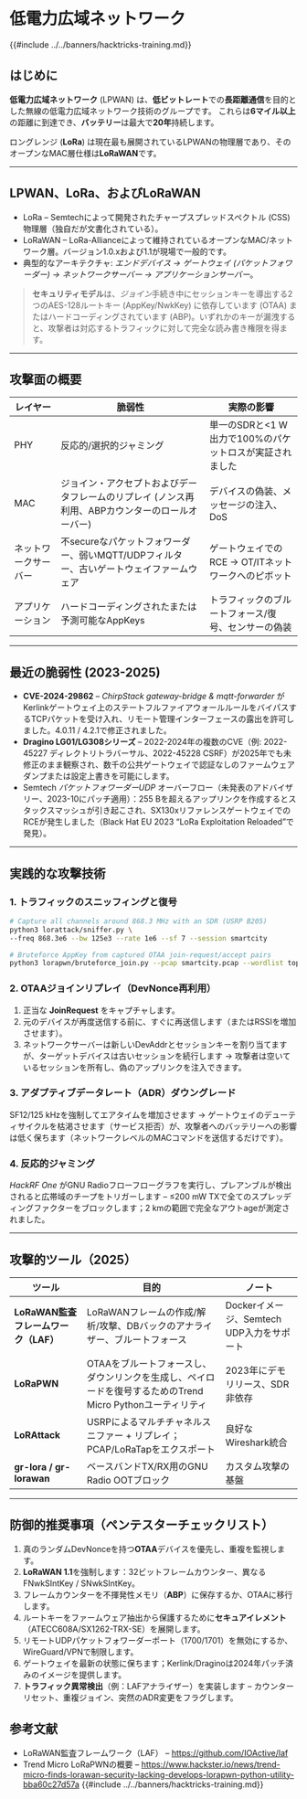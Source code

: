# 低電力広域ネットワーク

{{#include ../../banners/hacktricks-training.md}}

## はじめに

**低電力広域ネットワーク** (LPWAN) は、**低ビットレート**での**長距離通信**を目的とした無線の低電力広域ネットワーク技術のグループです。
これらは**6マイル以上**の距離に到達でき、**バッテリー**は最大で**20年**持続します。

ロングレンジ (**LoRa**) は現在最も展開されているLPWANの物理層であり、そのオープンなMAC層仕様は**LoRaWAN**です。

---

## LPWAN、LoRa、およびLoRaWAN

* LoRa – Semtechによって開発されたチャープスプレッドスペクトル (CSS) 物理層（独自だが文書化されている）。
* LoRaWAN – LoRa-Allianceによって維持されているオープンなMAC/ネットワーク層。バージョン1.0.xおよび1.1が現場で一般的です。
* 典型的なアーキテクチャ: *エンドデバイス → ゲートウェイ (パケットフォワーダー) → ネットワークサーバー → アプリケーションサーバー*。

> **セキュリティモデル**は、*ジョイン*手続き中にセッションキーを導出する2つのAES-128ルートキー (AppKey/NwkKey) に依存しています (OTAA) またはハードコーディングされています (ABP)。いずれかのキーが漏洩すると、攻撃者は対応するトラフィックに対して完全な読み書き権限を得ます。

---

## 攻撃面の概要

| レイヤー | 脆弱性 | 実際の影響 |
|-------|----------|------------------|
| PHY | 反応的/選択的ジャミング | 単一のSDRと<1 W出力で100%のパケットロスが実証されました |
| MAC | ジョイン・アクセプトおよびデータフレームのリプレイ (ノンス再利用、ABPカウンターのロールオーバー) | デバイスの偽装、メッセージの注入、DoS |
| ネットワークサーバー | 不secureなパケットフォワーダー、弱いMQTT/UDPフィルター、古いゲートウェイファームウェア | ゲートウェイでのRCE → OT/ITネットワークへのピボット |
| アプリケーション | ハードコーディングされたまたは予測可能なAppKeys | トラフィックのブルートフォース/復号、センサーの偽装 |

---

## 最近の脆弱性 (2023-2025)

* **CVE-2024-29862** – *ChirpStack gateway-bridge & mqtt-forwarder* がKerlinkゲートウェイ上のステートフルファイアウォールルールをバイパスするTCPパケットを受け入れ、リモート管理インターフェースの露出を許可しました。4.0.11 / 4.2.1で修正されました。
* **Dragino LG01/LG308シリーズ** – 2022-2024年の複数のCVE（例: 2022-45227 ディレクトリトラバーサル、2022-45228 CSRF）が2025年でも未修正のまま観察され、数千の公共ゲートウェイで認証なしのファームウェアダンプまたは設定上書きを可能にします。
* Semtech *パケットフォワーダーUDP* オーバーフロー（未発表のアドバイザリー、2023-10にパッチ適用）：255 Bを超えるアップリンクを作成するとスタックスマッシュが引き起こされ、SX130xリファレンスゲートウェイでのRCEが発生しました（Black Hat EU 2023 “LoRa Exploitation Reloaded”で発見）。

---

## 実践的な攻撃技術

### 1. トラフィックのスニッフィングと復号
```bash
# Capture all channels around 868.3 MHz with an SDR (USRP B205)
python3 lorattack/sniffer.py \
--freq 868.3e6 --bw 125e3 --rate 1e6 --sf 7 --session smartcity

# Bruteforce AppKey from captured OTAA join-request/accept pairs
python3 lorapwn/bruteforce_join.py --pcap smartcity.pcap --wordlist top1m.txt
```
### 2. OTAAジョインリプレイ（DevNonce再利用）

1. 正当な **JoinRequest** をキャプチャします。
2. 元のデバイスが再度送信する前に、すぐに再送信します（またはRSSIを増加させます）。
3. ネットワークサーバーは新しいDevAddrとセッションキーを割り当てますが、ターゲットデバイスは古いセッションを続行します → 攻撃者は空いているセッションを所有し、偽のアップリンクを注入できます。

### 3. アダプティブデータレート（ADR）ダウングレード

SF12/125 kHzを強制してエアタイムを増加させます → ゲートウェイのデューティサイクルを枯渇させます（サービス拒否）が、攻撃者へのバッテリーへの影響は低く保ちます（ネットワークレベルのMACコマンドを送信するだけです）。

### 4. 反応的ジャミング

*HackRF One* がGNU Radioフローフローグラフを実行し、プレアンブルが検出されると広帯域のチープをトリガーします – ≤200 mW TXで全てのスプレッディングファクターをブロックします；2 kmの範囲で完全なアウトageが測定されました。

---

## 攻撃的ツール（2025）

| ツール | 目的 | ノート |
|------|---------|-------|
| **LoRaWAN監査フレームワーク（LAF）** | LoRaWANフレームの作成/解析/攻撃、DBバックのアナライザー、ブルートフォース | Dockerイメージ、Semtech UDP入力をサポート |
| **LoRaPWN** | OTAAをブルートフォースし、ダウンリンクを生成し、ペイロードを復号するためのTrend Micro Pythonユーティリティ | 2023年にデモリリース、SDR非依存 |
| **LoRAttack** | USRPによるマルチチャネルスニファー + リプレイ；PCAP/LoRaTapをエクスポート | 良好なWireshark統合 |
| **gr-lora / gr-lorawan** | ベースバンドTX/RX用のGNU Radio OOTブロック | カスタム攻撃の基盤 |

---

## 防御的推奨事項（ペンテスターチェックリスト）

1. 真のランダムDevNonceを持つ**OTAA**デバイスを優先し、重複を監視します。
2. **LoRaWAN 1.1**を強制します：32ビットフレームカウンター、異なるFNwkSIntKey / SNwkSIntKey。
3. フレームカウンターを不揮発性メモリ（**ABP**）に保存するか、OTAAに移行します。
4. ルートキーをファームウェア抽出から保護するために**セキュアイレメント**（ATECC608A/SX1262-TRX-SE）を展開します。
5. リモートUDPパケットフォワーダーポート（1700/1701）を無効にするか、WireGuard/VPNで制限します。
6. ゲートウェイを最新の状態に保ちます；Kerlink/Draginoは2024年パッチ済みのイメージを提供します。
7. **トラフィック異常検出**（例：LAFアナライザー）を実装します – カウンターリセット、重複ジョイン、突然のADR変更をフラグします。

## 参考文献

* LoRaWAN監査フレームワーク（LAF） – https://github.com/IOActive/laf
* Trend Micro LoRaPWNの概要 – https://www.hackster.io/news/trend-micro-finds-lorawan-security-lacking-develops-lorapwn-python-utility-bba60c27d57a
{{#include ../../banners/hacktricks-training.md}}
